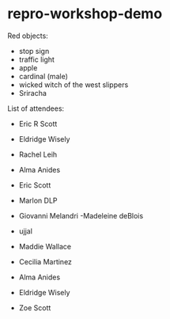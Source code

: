 # repro-workshop-demo
Red objects:
- stop sign
- traffic light
- apple
- cardinal (male)
- wicked witch of the west slippers 
- Sriracha


List of attendees:
- Eric R Scott
- Eldridge Wisely
- Rachel Leih
- Alma Anides
- Eric Scott

- Marlon DLP
- Giovanni Melandri
-Madeleine deBlois
- ujjal
- Maddie Wallace
- Cecilia Martinez
- Alma Anides
- Eldridge Wisely
- Zoe Scott

